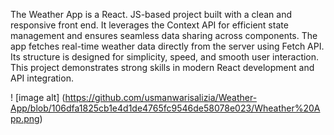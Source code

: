 The Weather App is a React. JS-based project built with a clean and responsive front end. It leverages the Context API for efficient state management and ensures seamless data sharing across components. The app fetches real-time weather data directly from the server using Fetch API. Its structure is designed for simplicity, speed, and smooth user interaction. This project demonstrates strong skills in modern React development and API integration.

! [image alt] (https://github.com/usmanwarisalizia/Weather-App/blob/106dfa1825cb1e4d1de4765fc9546de58078e023/Wheather%20App.png)
